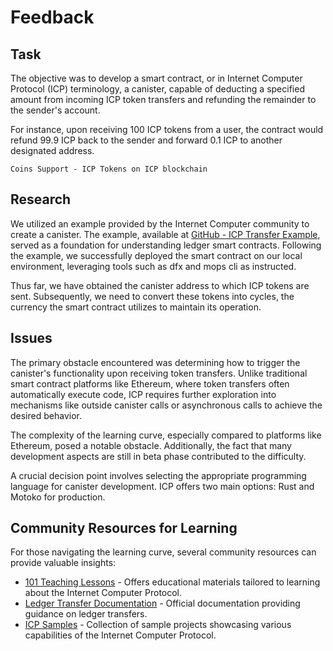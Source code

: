 # Feedback

## Task

The objective was to develop a smart contract, or in Internet Computer Protocol (ICP) terminology, a canister, capable of deducting a specified amount from incoming ICP token transfers and refunding the remainder to the sender's account.

For instance, upon receiving 100 ICP tokens from a user, the contract would refund 99.9 ICP back to the sender and forward 0.1 ICP to another designated address.

```
Coins Support - ICP Tokens on ICP blockchain
```

## Research

We utilized an example provided by the Internet Computer community to create a canister. The example, available at [GitHub - ICP Transfer Example](https://github.com/dfinity/examples/tree/master/motoko/icp_transfer), served as a foundation for understanding ledger smart contracts. Following the example, we successfully deployed the smart contract on our local environment, leveraging tools such as dfx and mops cli as instructed.

Thus far, we have obtained the canister address to which ICP tokens are sent. Subsequently, we need to convert these tokens into cycles, the currency the smart contract utilizes to maintain its operation.

## Issues

The primary obstacle encountered was determining how to trigger the canister's functionality upon receiving token transfers. Unlike traditional smart contract platforms like Ethereum, where token transfers often automatically execute code, ICP requires further exploration into mechanisms like outside canister calls or asynchronous calls to achieve the desired behavior.

The complexity of the learning curve, especially compared to platforms like Ethereum, posed a notable obstacle. Additionally, the fact that many development aspects are still in beta phase contributed to the difficulty.

A crucial decision point involves selecting the appropriate programming language for canister development. ICP offers two main options: Rust and Motoko for production. 

## Community Resources for Learning

For those navigating the learning curve, several community resources can provide valuable insights:

- [101 Teaching Lessons](https://dacade.org/communities/icp) - Offers educational materials tailored to learning about the Internet Computer Protocol.
- [Ledger Transfer Documentation](https://internetcomputer.org/docs/current/references/samples/motoko/ledger-transfer/) - Official documentation providing guidance on ledger transfers.
- [ICP Samples](https://internetcomputer.org/samples?selectedDomains=Asynchronous+DeFi) - Collection of sample projects showcasing various capabilities of the Internet Computer Protocol.
